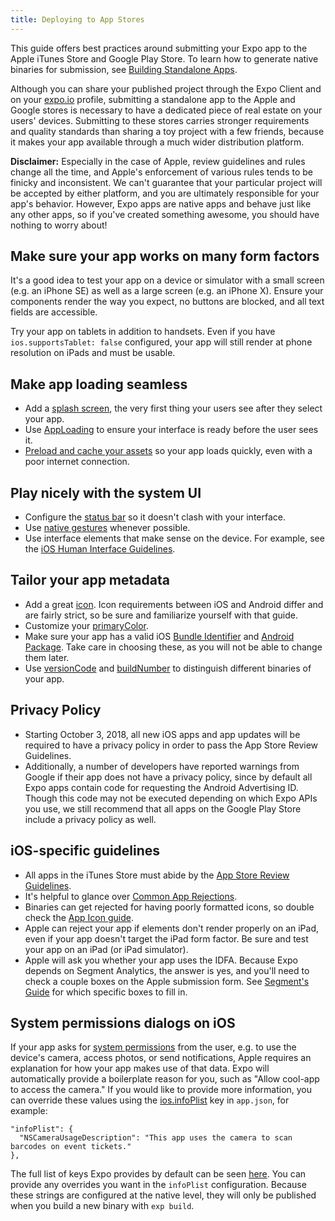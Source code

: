 ```yaml
---
title: Deploying to App Stores
---
```


This guide offers best practices around submitting your Expo app to the Apple iTunes Store and Google Play Store. To learn how to generate native binaries for submission, see [Building Standalone Apps](../building-standalone-apps/).

Although you can share your published project through the Expo Client and on your [expo.io](https://expo.io) profile, submitting a standalone app to the Apple and Google stores is necessary to have a dedicated piece of real estate on your users' devices. Submitting to these stores carries stronger requirements and quality standards than sharing a toy project with a few friends, because it makes your app available through a much wider distribution platform.

**Disclaimer:** Especially in the case of Apple, review guidelines and rules change all the time, and Apple's enforcement of various rules tends to be finicky and inconsistent. We can't guarantee that your particular project will be accepted by either platform, and you are ultimately responsible for your app's behavior. However, Expo apps are native apps and behave just like any other apps, so if you've created something awesome, you should have nothing to worry about!

## Make sure your app works on many form factors

It's a good idea to test your app on a device or simulator with a small screen (e.g. an iPhone SE) as well as a large screen (e.g. an iPhone X). Ensure your components render the way you expect, no buttons are blocked, and all text fields are accessible.

Try your app on tablets in addition to handsets. Even if you have `ios.supportsTablet: false` configured, your app will still render at phone resolution on iPads and must be usable.

## Make app loading seamless

- Add a [splash screen](../splash-screens/), the very first thing your users see after they select your app.
- Use [AppLoading](../../sdk/app-loading/) to ensure your interface is ready before the user sees it.
- [Preload and cache your assets](../../guides/offline-support/) so your app loads quickly, even with a poor internet connection.

## Play nicely with the system UI

- Configure the [status bar](../configuring-statusbar/) so it doesn't clash with your interface.
- Use [native gestures](../../sdk/gesture-handler/) whenever possible.
- Use interface elements that make sense on the device. For example, see the [iOS Human Interface Guidelines](https://developer.apple.com/ios/human-interface-guidelines/overview/themes/).

## Tailor your app metadata

- Add a great [icon](../app-icons/). Icon requirements between iOS and Android differ and are fairly strict, so be sure and familiarize yourself with that guide.
- Customize your [primaryColor](../../workflow/configuration/#primarycolor).
- Make sure your app has a valid iOS [Bundle Identifier](../configuration/#bundleidentifier) and [Android Package](../configuration/#package). Take care in choosing these, as you will not be able to change them later.
- Use [versionCode](../configuration/#versioncode) and [buildNumber](../configuration/#buildnumber) to distinguish different binaries of your app.

## Privacy Policy

- Starting October 3, 2018, all new iOS apps and app updates will be required to have a privacy policy in order to pass the App Store Review Guidelines.
- Additionally, a number of developers have reported warnings from Google if their app does not have a privacy policy, since by default all Expo apps contain code for requesting the Android Advertising ID. Though this code may not be executed depending on which Expo APIs you use, we still recommend that all apps on the Google Play Store include a privacy policy as well.

## iOS-specific guidelines

- All apps in the iTunes Store must abide by the [App Store Review Guidelines](https://developer.apple.com/app-store/review/guidelines/).
- It's helpful to glance over [Common App Rejections](https://developer.apple.com/app-store/review/rejections/).
- Binaries can get rejected for having poorly formatted icons, so double check the [App Icon guide](../app-icons/).
- Apple can reject your app if elements don't render properly on an iPad, even if your app doesn't target the iPad form factor. Be sure and test your app on an iPad (or iPad simulator).
- Apple will ask you whether your app uses the IDFA. Because Expo depends on Segment Analytics, the answer is yes, and you'll need to check a couple boxes on the Apple submission form. See [Segment's Guide](https://segment.com/docs/sources/mobile/ios/quickstart/#step-5-submitting-to-the-app-store) for which specific boxes to fill in.

## System permissions dialogs on iOS

If your app asks for [system permissions](../../sdk/permissions/) from the user, e.g. to use the device's camera, access photos, or send notifications, Apple requires an explanation for how your app makes use of that data. Expo will automatically provide a boilerplate reason for you, such as "Allow cool-app to access the camera." If you would like to provide more information, you can override these values using the [ios.infoPlist](../../workflow/configuration) key in `app.json`, for example:

```
"infoPlist": {
  "NSCameraUsageDescription": "This app uses the camera to scan barcodes on event tickets."
},
```

The full list of keys Expo provides by default can be seen [here](https://github.com/expo/expo/blob/master/exponent-view-template/ios/exponent-view-template/Supporting/Info.plist#L28-L41). You can provide any overrides you want in the `infoPlist` configuration. Because these strings are configured at the native level, they will only be published when you build a new binary with `exp build`.
